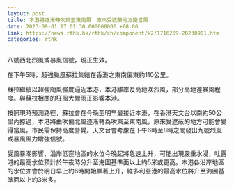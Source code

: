 ```yaml
---
layout: post
title: 本港將逐漸轉吹東至東南風　原來受遮蔽地方變當風
date: 2023-09-01 17:01:30.000000000 +08:00
link: https://news.rthk.hk/rthk/ch/component/k2/1716259-20230901.htm
categories: rthk
---
```


八號西北烈風或暴風信號，現正生效。

在下午5時，超強颱風蘇拉集結在香港之東南偏東約110公里。

蘇拉繼續以超強颱風強度逼近本港，本港離岸及高地吹烈風，部分高地達暴風程度。與蘇拉相關的狂風大驟雨正影響本港。

按照現時預測路徑，蘇拉會在今晚至明早最接近本港，在香港天文台以南約50公里內掠過，本港將由吹偏北風逐漸轉為吹東至東南風，原來受遮蔽的地方可能會變得當風，市民需保持高度警覺。天文台會考慮在下午6時至8時之間發出九號烈風或暴風風力增強信號。

受風暴潮影響，沿岸低窪地區的水位今晚起將急速上升，可能出現嚴重水浸，吐露港的最高水位預計於午夜時分升至海圖基準面以上約5米或更高。本港各沿岸地區的水位亦會於明日早上約6時開始顯著上升，維多利亞港的最高水位將升至海圖基準面以上約3米多。
